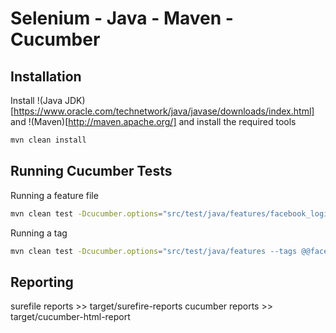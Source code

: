 # Selenium - Java - Maven - Cucumber
## Installation
Install !(Java JDK)[https://www.oracle.com/technetwork/java/javase/downloads/index.html] and !(Maven)[http://maven.apache.org/] and install the required tools
```bash
mvn clean install
```

## Running Cucumber Tests
Running a feature file 
```bash
mvn clean test -Dcucumber.options="src/test/java/features/facebook_login.feature"
```

Running a tag
```bash
mvn clean test -Dcucumber.options="src/test/java/features --tags @@facebook_login"
```

## Reporting 
surefile reports >> target/surefire-reports
cucumber reports >> target/cucumber-html-report
